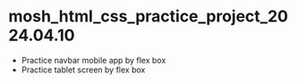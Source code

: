 # mosh_html_css_practice_project_2024.04.10

- Practice navbar mobile app by flex box
- Practice tablet screen by flex box
